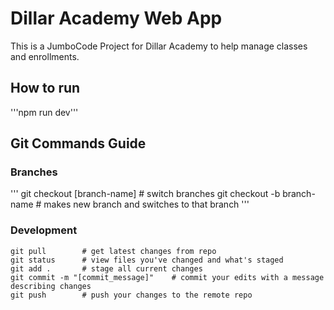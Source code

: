 # Dillar Academy Web App

This is a JumboCode Project for Dillar Academy to help manage classes and enrollments.

## How to run

'''npm run dev'''

## Git Commands Guide

### Branches

'''
git checkout [branch-name]      # switch branches
git checkout -b branch-name     # makes new branch and switches to that branch
'''

### Development

```
git pull        # get latest changes from repo
git status      # view files you've changed and what's staged
git add .       # stage all current changes
git commit -m "[commit_message]"    # commit your edits with a message describing changes
git push        # push your changes to the remote repo
```